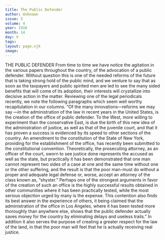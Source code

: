 ```yaml
---
title: The Public Defender
author: Unknown
issue: 5
volume: 4
year: 1916
month: 14
day: V
tags:
layout: page.njk
image:
---
```

THE PUBLIC DEFENDER       From time to time we have notice the agitation in the various papers throughout the country, of the advocation of a public defender. Without question this is one of the needed reforms of the future that is taking strong hold of the public mind, and we venture to say that as soon as the taxpayers and public spirited men are led to see the many sided benefits that will come of its adoption, their interests will crystallize into decisive action in the matter.       Reviewing one of the legal periodicals recently, we note the following paragraphs which seem well worthy recapitulation in our columns.       “Of the many innovations—reforms we may say —in the administration of the law in recent years in the United States, is the creation of the office of public defender. To the West, more willing to experiment than the conservative East, is due the birth of this new idea of the administration of justice, as well as that of the juvenile court, and that it has proven a success is evidenced by its speed to other sections of the country.       An amendment to the constitution of the State of New York, providing for the establishment of the office, has recently been submitted to the constitutional convention. Theoretically, the prosecuting attorney, as an officer of the court, sworn to see justice done represents the accused as well as the state, but practically it has been demonstrated that one man cannot represent two sides of a case at one and the same time without one or the other suffering, and the result is that the poor man-must do without a proper and adequate legal defense or, worse, accept an attorney of the class known as, “shyster.”       Perhaps one of the strongest arguments in favor of the creation of such an office is the highly successful results obtained in other communities where it has been practically tested, while the most serious objection urged by many is the expense. This contention also finds its best answer in the experience of others, it being claimed that the administration of the office in Los Angeles, where it has been tested more thoroughly than anywhere else, shows that the public defender actually saves money for the country by eliminating delays and useless trails.” In addition it also serves the purpose of creating a greater respect for the law of the land, in that the poor man will feel that he is actually receiving real justice. 

